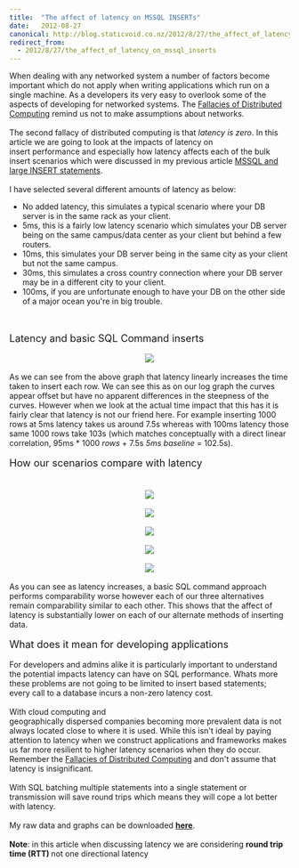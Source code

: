 ```yaml
---
title:  "The affect of latency on MSSQL INSERTs"
date:   2012-08-27
canonical: http://blog.staticvoid.co.nz/2012/8/27/the_affect_of_latency_on_mssql_inserts
redirect_from:
  - 2012/8/27/the_affect_of_latency_on_mssql_inserts
---
```

<div class="separator" style="clear: both; text-align: left;">
When dealing with any networked system a number of factors become important which do not apply when writing applications which run on a single machine. As a developers its very easy to overlook some of the aspects of developing for networked systems. The <a href="http://en.wikipedia.org/wiki/Fallacies_of_Distributed_Computing">Fallacies of Distributed Computing</a> remind us not to make assumptions about networks.</div>
<div class="separator" style="clear: both; text-align: left;">
<br /></div>
<div class="separator" style="clear: both; text-align: left;">
The second fallacy of distributed computing is that <i>latency is zero</i>. In this article we are going to look at the impacts of latency on insert&nbsp;performance&nbsp;and especially how latency affects each of the bulk insert scenarios which were discussed in my previous article&nbsp;<a href="http://blog.staticvoid.co.nz/2012/08/mssql-and-large-insert-statements.html">MSSQL and large INSERT statements</a>.</div>
<div class="separator" style="clear: both; text-align: left;">
<br /></div>
<div class="separator" style="clear: both; text-align: left;">
I have selected several different amounts of latency as below:</div>
<div class="separator" style="clear: both; text-align: left;">
</div>
<ul>
<li>No added latency, this simulates a typical scenario where your DB server is in the same rack as your client.</li>
<li>5ms, this is a fairly low latency scenario which simulates your DB server being on the same campus/data center&nbsp;as your client but behind a few routers.</li>
<li>10ms, this simulates your DB server being in the same city as your client but not the same campus.</li>
<li>30ms, this simulates a cross country connection where your DB server may be in a different city to your client.</li>
<li>100ms, if you are unfortunate enough to have your DB on the other side of a major ocean&nbsp;you're&nbsp;in big trouble.</li>
</ul>
<br />
<div class="separator" style="clear: both; text-align: left;">
<br /></div>
<div class="separator" style="clear: both; text-align: left;">
<span style="font-size: large;">Latency and basic SQL Command inserts</span></div>
<div class="separator" style="clear: both; text-align: center;">
<br /></div>
<div class="separator" style="clear: both; text-align: center;">
<a href="http://4.bp.blogspot.com/-QwrXRtk7OPY/UDmsBqZCKKI/AAAAAAAAASc/cwU0bihpF38/s1600/Latency+Impact+on+Basic+SQL+Commands.png" imageanchor="1" style="margin-left: 1em; margin-right: 1em;"><img border="0" src="http://4.bp.blogspot.com/-QwrXRtk7OPY/UDmsBqZCKKI/AAAAAAAAASc/cwU0bihpF38/s1600/Latency+Impact+on+Basic+SQL+Commands.png" /></a></div>
<br />
As we can see from the above graph that latency linearly increases the time taken to insert each row. We can see this as on our log graph the curves appear offset but have no apparent&nbsp;differences&nbsp;in the steepness of the curves. However when we look at the actual time impact that this has it is fairly clear that latency is not our friend here. For example inserting 1000 rows at 5ms latency takes us around 7.5s whereas with 100ms latency those same 1000 rows take 103s (which matches conceptually with a direct linear correlation, 95ms * 1000 <i>rows </i>+ 7.5s&nbsp;<i>5ms baseline</i> = 102.5s).<br />
<br />
<span style="font-size: large;">How our scenarios compare with latency</span><br />
<span style="font-size: large;"><br /></span>
<br />
<div class="separator" style="clear: both; text-align: center;">
<a href="http://4.bp.blogspot.com/-0NnvucejGU8/UDsZgh-1JkI/AAAAAAAAATQ/UoMevogpcpI/s1600/No+added+Latency.png" imageanchor="1" style="margin-left: 1em; margin-right: 1em;"><img border="0" src="http://4.bp.blogspot.com/-0NnvucejGU8/UDsZgh-1JkI/AAAAAAAAATQ/UoMevogpcpI/s1600/No+added+Latency.png" /></a></div>
<div class="separator" style="clear: both; text-align: center;">
<br /></div>
<div class="separator" style="clear: both; text-align: center;">
<a href="http://4.bp.blogspot.com/-JEmJ33Rg8Yo/UDsZfcuhN3I/AAAAAAAAATM/IaF9Y3jbLeA/s1600/5ms+Latency.png" imageanchor="1" style="margin-left: 1em; margin-right: 1em;"><img border="0" src="http://4.bp.blogspot.com/-JEmJ33Rg8Yo/UDsZfcuhN3I/AAAAAAAAATM/IaF9Y3jbLeA/s1600/5ms+Latency.png" /></a></div>
<br />
<div class="separator" style="clear: both; text-align: center;">
<a href="http://1.bp.blogspot.com/-I_DXj2xWcUM/UDsZdjVd0cI/AAAAAAAAAS8/H7nN-w0WpOE/s1600/10ms+Latency.png" imageanchor="1" style="margin-left: 1em; margin-right: 1em;"><img border="0" src="http://1.bp.blogspot.com/-I_DXj2xWcUM/UDsZdjVd0cI/AAAAAAAAAS8/H7nN-w0WpOE/s1600/10ms+Latency.png" /></a></div>
<br />
<div class="separator" style="clear: both; text-align: center;">
<a href="http://2.bp.blogspot.com/-vBnLx9hPP1M/UDsZel6mc1I/AAAAAAAAATA/ov7aRb4ymnI/s1600/30ms+Latency.png" imageanchor="1" style="margin-left: 1em; margin-right: 1em;"><img border="0" src="http://2.bp.blogspot.com/-vBnLx9hPP1M/UDsZel6mc1I/AAAAAAAAATA/ov7aRb4ymnI/s1600/30ms+Latency.png" /></a></div>
<br />
<div class="separator" style="clear: both; text-align: center;">
<a href="http://2.bp.blogspot.com/-GfPfHh9qQVo/UDsZchY8waI/AAAAAAAAAS0/VCHbx-MH_Mo/s1600/100ms+Latency.png" imageanchor="1" style="margin-left: 1em; margin-right: 1em;"><img border="0" src="http://2.bp.blogspot.com/-GfPfHh9qQVo/UDsZchY8waI/AAAAAAAAAS0/VCHbx-MH_Mo/s1600/100ms+Latency.png" /></a></div>
<br />
As you can see as latency increases, a basic SQL command approach performs&nbsp;comparability&nbsp;worse however each of our three alternatives remain&nbsp;comparability&nbsp;similar to each other. This shows that the affect of latency is substantially lower on each of our alternate methods of inserting data.<br />
<br />
<span style="font-size: large;">What does it mean for developing applications</span><br />
<br />
For developers and admins alike it is particularly important to understand the potential impacts latency can have on SQL performance. Whats more these problems are not going to be limited to insert based statements; every&nbsp;call to a database incurs a non-zero latency cost.<br />
<br />
With cloud computing and geographically&nbsp;dispersed&nbsp;companies&nbsp;becoming&nbsp;more&nbsp;prevalent&nbsp;data is not always located close to where it is used. While this isn't ideal by paying attention to latency when we construct applications and&nbsp;frameworks&nbsp;makes us far more&nbsp;resilient&nbsp;to higher latency scenarios when they do occur. Remember the&nbsp;<a href="http://en.wikipedia.org/wiki/Fallacies_of_Distributed_Computing">Fallacies of Distributed Computing</a>&nbsp;and&nbsp;don't&nbsp;assume that latency is insignificant.<br />
<br />
With SQL batching multiple statements into a single statement or transmission will save round trips which means they will cope a lot better with latency.<br />
<br />
My raw data and graphs can be downloaded <b><a href="https://dl.dropbox.com/u/37129059/Performance%20results%20-%20latency%20comparisons.xlsx">here</a></b>.<br />
<br />
<b>Note</b>: in this article when discussing latency we are&nbsp;considering&nbsp;<b>round trip time (RTT)&nbsp;</b>not one directional latency
